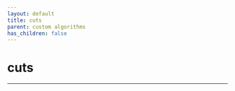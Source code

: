 ```yaml
---
layout: default
title: cuts
parent: custom algorithms
has_children: false
---
```


# cuts
--------

